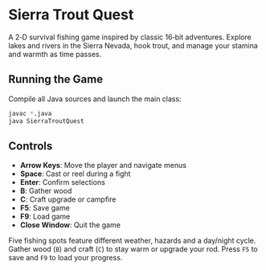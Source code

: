 # Sierra Trout Quest

A 2‑D survival fishing game inspired by classic 16‑bit adventures. Explore lakes and rivers in the Sierra Nevada, hook trout, and manage your stamina and warmth as time passes.

## Running the Game
Compile all Java sources and launch the main class:
```bash
javac *.java
java SierraTroutQuest
```

## Controls
- **Arrow Keys**: Move the player and navigate menus
- **Space**: Cast or reel during a fight
- **Enter**: Confirm selections
- **B**: Gather wood
- **C**: Craft upgrade or campfire
- **F5**: Save game
- **F9**: Load game
- **Close Window**: Quit the game

Five fishing spots feature different weather, hazards and a day/night cycle. Gather wood (`B`) and craft (`C`) to stay warm or upgrade your rod. Press `F5` to save and `F9` to load your progress.

